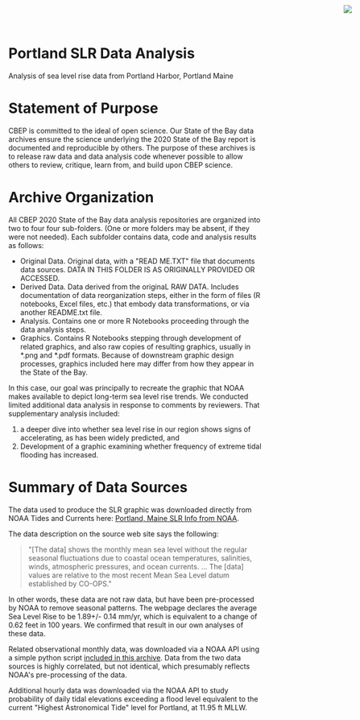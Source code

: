 # Portland SLR Data Analysis

<img
    src="https://www.cascobayestuary.org/wp-content/uploads/2014/04/logo_sm.jpg"
    style="position:absolute;top:10px;right:50px;" />
    
Analysis of sea level rise data from Portland Harbor, Portland Maine

# Statement of Purpose
CBEP is committed to the ideal of open science.  Our State of the Bay data
archives ensure the science underlying the 2020 State of the Bay report is
documented and reproducible by others. The purpose of these archives is to
release raw data and data analysis code whenever possible to allow others to
review, critique, learn from, and build upon CBEP science.

# Archive Organization
All CBEP 2020 State of the Bay data analysis repositories are organized into two
to four four sub-folders.  (One or more folders may be absent, if they were not
needed). Each subfolder contains data, code and analysis results as follows:

- Original Data.  Original data, with a "READ ME.TXT" file that documents data
sources.  DATA IN THIS FOLDER IS AS ORIGINALLY PROVIDED OR ACCESSED.  
- Derived Data.  Data derived from the originaL RAW DATA.  Includes
documentation of data reorganization steps, either in the form of files (R
notebooks, Excel files, etc.) that embody data transformations, or via another
README.txt file.  
- Analysis.  Contains one or more R Notebooks proceeding through the data
analysis steps.  
- Graphics.  Contains R Notebooks stepping through development of related
graphics, and also raw copies of resulting graphics, usually in \*.png and
\*.pdf formats.  Because of downstream graphic design processes, graphics
included here may differ from how they appear in the State of the Bay.  

In this case, our goal was principally to recreate the graphic that NOAA makes
available to depict long-term sea level rise trends.  We conducted limited 
additional data analysis in response to comments by reviewers. That
supplementary analysis included:  
1.  a deeper dive into whether sea level rise in our region shows signs of
    accelerating, as has been widely predicted, and  
2.  Development of a graphic examining whether frequency of
    extreme tidal flooding has increased.

# Summary of Data Sources
The data used to produce the SLR graphic was downloaded directly from NOAA
Tides and Currents here:
[Portland, Maine SLR Info from NOAA](https://tidesandcurrents.noaa.gov/sltrends/sltrends_station.shtml?id=8418150).

The data description on the source web site says the following: 
> "[The data] shows the monthly mean sea level without the regular seasonal
  fluctuations due to coastal ocean temperatures, salinities, winds, atmospheric
  pressures, and ocean currents. ... The [data] values are relative to the most
  recent Mean Sea Level datum established by CO-OPS."

In other words, these data are not raw data, but have been pre-processed by
NOAA to remove seasonal patterns. The webpage declares the average Sea Level
Rise to be 1.89+/- 0.14 mm/yr, which is equivalent to a change of 0.62 feet in
100 years. We confirmed that result in our own analyses of these data.
   
Related observational monthly data, was downloaded via a NOAA API using a
simple python script
[included in this archive](Original_Data/portland_tide_gage_monthly.py).
Data from the two data sources is highly correlated, but not identical, which
presumably reflects NOAA's pre-processing of the data.

Additional hourly data was downloaded via the NOAA API to study probability of
daily tidal elevations exceeding a flood level equivalent to the current
"Highest Astronomical Tide" level for Portland, at 11.95 ft MLLW.

